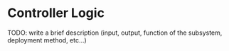 # Controller Logic
TODO: write a brief description (input, output, function of the subsystem, deployment method, etc...)
